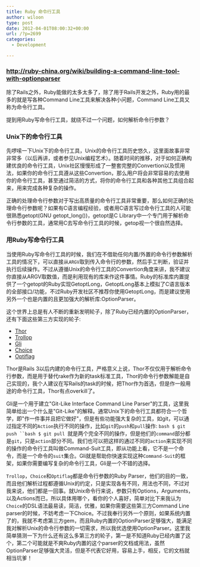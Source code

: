 ```yaml
---
title: Ruby 命令行工具
author: wiloon
type: post
date: 2012-04-01T08:00:32+00:00
url: /?p=2699
categories:
  - Development

---
```

### <http://ruby-china.org/wiki/building-a-command-line-tool-with-optionparser>

除了Rails之外，Ruby能做的太多太多了，除了用于Rails开发之外，Ruby用的最多的就是写各种Command Line工具来解决各种小问题，Command Line工具又称为命令行工具。

提到用Ruby写命令行工具，就绕不过一个问题，如何解析命令行参数？

### Unix下的命令行工具

先啰嗦一下Unix下的命令行工具，Unix的命令行工具历史悠久，这里面故事非常非常多（以后再讲，或者参见Unix编程艺术）。随着时间的推移，对于如何正确构建优良的命令行工具，Unix社区慢慢形成了一整套完整的Convertion以及惯用法，如果你的命令行工具遵从这些Convertion，那么用户将会非常容易的去使用你的命令行工具，甚至通过简洁的方式，将你的命令行工具和各种其他工具组合起来，用来完成各种复杂的操作。

正确的处理命令行参数对于写出高质量的命令行工具非常重要，那么如何正确的处理命令行参数呢？如果有C语言编程经验，或者用C语言写过命令行工具的人可能很熟悉getopt(GNU getopt_long())，getopt是C Library中一个专门用于解析命令行参数的工具，通常用C去写命令行工具的时候，getop视一个很自然选择。

### 用Ruby写命令行工具

当使用Ruby写命令行工具的时候，我们在不借助任何内置/外置的命令行参数解析工具的情况下，可以直接从`ARGV`取到传入命令行的参数，然后手工判断，验证并执行后续操作。不过从遵循Unix的命令行工具的Convertion角度来讲，我不建议你直接从ARGV取数值，而是利用现有的库来作这件事情。Ruby的标准库内置提供了一个getopt的Ruby实现GetoptLong，GetoptLong基本上模拟了C语言版本的全部接口/功能，不过Ruby开发社区不推荐你使用GetoptLong，而是建议使用另外一个也是内置的且更加强大的解析库:OptionParser。

这个世界上总是有人不断的重新发明轮子，除了Ruby已经内置的OptionParser，还有下面这些第三方实现的轮子:

  * [Thor][1]
  * [Trollop][2]
  * [Gli][3]
  * [Choice][4]
  * [Optiflag][5]

Thor是Rails 3以后内建的命令行工具，严格意义上说，Thor不仅仅用于解析命令行参数，而是用于替代rake作为新的task标准工具，Thor的命令行参数解能是自己实现的，我个人建议在写Rails的task的时候，把Thor作为首选，但是作一般用途的命令行工具，Thor有点overkill了。

Gli是一个用于建立"Git-Like Interface Command Line Parser"的工具，这里我简单给出一个什么是"Git-Like"的解释。通常Unix下的命令行工具都符合一个哲学，即"作一件事并且把它做好"，但是有些功能强大复杂的工具，如git，可以通过指定不同的`Action`执行不同的操作，比如`git`的`push`和`pull`操作: `bash $ git push ``bash $ git pull `就是两个完全不同的操作，但是他们的`command`部分都是`git`，只是`action`部分不同。我们也可以把这样的通过不同的`action`来实现不同的操作的命令行工具叫做Command-Suit工具，即从功能上看，它不是一个命令，而是一个命令的`suit`集合。Gli就是帮助你快速实现这种`Command-Suit`的框架，如果你需要编写复杂的命令行工具，Gli是一个不错的选择。

`Trollop`，`Choice`和`Optiflag`都是命令行参数的Ruby Parser，他们的目的一致，而且他们解析过程都遵循Unix的约定，只是实现各有不同，用法也不同，不过对我来说，他们都是一回事。就Unix命令行来说，参数只有Options，Arguments，以及Actions而已，所以具体用哪个，看你的个人喜好，简单对比下来我认为`Choice`的DSL语法最易读，简洁，优雅，如果你需要这些第三方Command Line parser的时候，不妨考虑一下Choice。不过我奉行另外一个原则，如果系统内置了的，我就不考虑第三方gem，而且Ruby内置的OptionParser足够强大，能满足我对解析Unix的命令行参数的一切需求，所以我优选使用OptionParser。这里我简单猜测一下为什么还有这么多第三方的轮子，第一是不知道Ruby已经内置了这个，第二个可能就是不爽Ruby内置的这个parser的文档或用法，虽然OptionParser足够强大灵活，但是不代表它好用，容易上手，相反，它的文档就相当坑爹！

 [1]: http://rubygems.org/gems/thor
 [2]: http://rubygems.org/gems/trollop
 [3]: https://github.com/davetron5000/gli
 [4]: http://rubygems.org/gems/choice
 [5]: http://rubygems.org/gems/optiflag